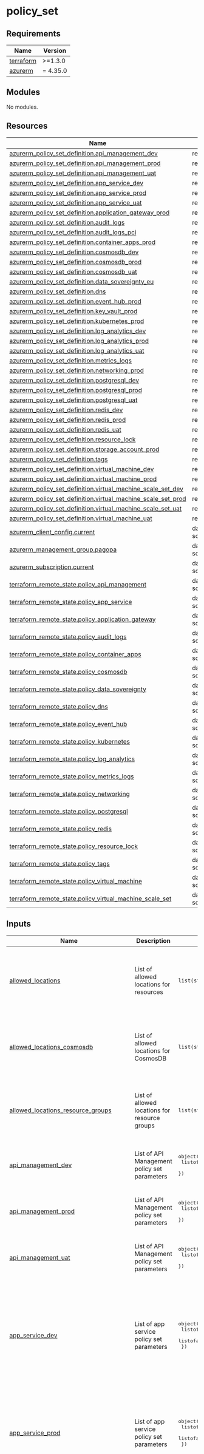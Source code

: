 # policy_set

<!-- markdownlint-disable -->
<!-- BEGIN_TF_DOCS -->
## Requirements

| Name | Version |
|------|---------|
| <a name="requirement_terraform"></a> [terraform](#requirement\_terraform) | >=1.3.0 |
| <a name="requirement_azurerm"></a> [azurerm](#requirement\_azurerm) | = 4.35.0 |

## Modules

No modules.

## Resources

| Name | Type |
|------|------|
| [azurerm_policy_set_definition.api_management_dev](https://registry.terraform.io/providers/hashicorp/azurerm/4.35.0/docs/resources/policy_set_definition) | resource |
| [azurerm_policy_set_definition.api_management_prod](https://registry.terraform.io/providers/hashicorp/azurerm/4.35.0/docs/resources/policy_set_definition) | resource |
| [azurerm_policy_set_definition.api_management_uat](https://registry.terraform.io/providers/hashicorp/azurerm/4.35.0/docs/resources/policy_set_definition) | resource |
| [azurerm_policy_set_definition.app_service_dev](https://registry.terraform.io/providers/hashicorp/azurerm/4.35.0/docs/resources/policy_set_definition) | resource |
| [azurerm_policy_set_definition.app_service_prod](https://registry.terraform.io/providers/hashicorp/azurerm/4.35.0/docs/resources/policy_set_definition) | resource |
| [azurerm_policy_set_definition.app_service_uat](https://registry.terraform.io/providers/hashicorp/azurerm/4.35.0/docs/resources/policy_set_definition) | resource |
| [azurerm_policy_set_definition.application_gateway_prod](https://registry.terraform.io/providers/hashicorp/azurerm/4.35.0/docs/resources/policy_set_definition) | resource |
| [azurerm_policy_set_definition.audit_logs](https://registry.terraform.io/providers/hashicorp/azurerm/4.35.0/docs/resources/policy_set_definition) | resource |
| [azurerm_policy_set_definition.audit_logs_pci](https://registry.terraform.io/providers/hashicorp/azurerm/4.35.0/docs/resources/policy_set_definition) | resource |
| [azurerm_policy_set_definition.container_apps_prod](https://registry.terraform.io/providers/hashicorp/azurerm/4.35.0/docs/resources/policy_set_definition) | resource |
| [azurerm_policy_set_definition.cosmosdb_dev](https://registry.terraform.io/providers/hashicorp/azurerm/4.35.0/docs/resources/policy_set_definition) | resource |
| [azurerm_policy_set_definition.cosmosdb_prod](https://registry.terraform.io/providers/hashicorp/azurerm/4.35.0/docs/resources/policy_set_definition) | resource |
| [azurerm_policy_set_definition.cosmosdb_uat](https://registry.terraform.io/providers/hashicorp/azurerm/4.35.0/docs/resources/policy_set_definition) | resource |
| [azurerm_policy_set_definition.data_sovereignty_eu](https://registry.terraform.io/providers/hashicorp/azurerm/4.35.0/docs/resources/policy_set_definition) | resource |
| [azurerm_policy_set_definition.dns](https://registry.terraform.io/providers/hashicorp/azurerm/4.35.0/docs/resources/policy_set_definition) | resource |
| [azurerm_policy_set_definition.event_hub_prod](https://registry.terraform.io/providers/hashicorp/azurerm/4.35.0/docs/resources/policy_set_definition) | resource |
| [azurerm_policy_set_definition.key_vault_prod](https://registry.terraform.io/providers/hashicorp/azurerm/4.35.0/docs/resources/policy_set_definition) | resource |
| [azurerm_policy_set_definition.kubernetes_prod](https://registry.terraform.io/providers/hashicorp/azurerm/4.35.0/docs/resources/policy_set_definition) | resource |
| [azurerm_policy_set_definition.log_analytics_dev](https://registry.terraform.io/providers/hashicorp/azurerm/4.35.0/docs/resources/policy_set_definition) | resource |
| [azurerm_policy_set_definition.log_analytics_prod](https://registry.terraform.io/providers/hashicorp/azurerm/4.35.0/docs/resources/policy_set_definition) | resource |
| [azurerm_policy_set_definition.log_analytics_uat](https://registry.terraform.io/providers/hashicorp/azurerm/4.35.0/docs/resources/policy_set_definition) | resource |
| [azurerm_policy_set_definition.metrics_logs](https://registry.terraform.io/providers/hashicorp/azurerm/4.35.0/docs/resources/policy_set_definition) | resource |
| [azurerm_policy_set_definition.networking_prod](https://registry.terraform.io/providers/hashicorp/azurerm/4.35.0/docs/resources/policy_set_definition) | resource |
| [azurerm_policy_set_definition.postgresql_dev](https://registry.terraform.io/providers/hashicorp/azurerm/4.35.0/docs/resources/policy_set_definition) | resource |
| [azurerm_policy_set_definition.postgresql_prod](https://registry.terraform.io/providers/hashicorp/azurerm/4.35.0/docs/resources/policy_set_definition) | resource |
| [azurerm_policy_set_definition.postgresql_uat](https://registry.terraform.io/providers/hashicorp/azurerm/4.35.0/docs/resources/policy_set_definition) | resource |
| [azurerm_policy_set_definition.redis_dev](https://registry.terraform.io/providers/hashicorp/azurerm/4.35.0/docs/resources/policy_set_definition) | resource |
| [azurerm_policy_set_definition.redis_prod](https://registry.terraform.io/providers/hashicorp/azurerm/4.35.0/docs/resources/policy_set_definition) | resource |
| [azurerm_policy_set_definition.redis_uat](https://registry.terraform.io/providers/hashicorp/azurerm/4.35.0/docs/resources/policy_set_definition) | resource |
| [azurerm_policy_set_definition.resource_lock](https://registry.terraform.io/providers/hashicorp/azurerm/4.35.0/docs/resources/policy_set_definition) | resource |
| [azurerm_policy_set_definition.storage_account_prod](https://registry.terraform.io/providers/hashicorp/azurerm/4.35.0/docs/resources/policy_set_definition) | resource |
| [azurerm_policy_set_definition.tags](https://registry.terraform.io/providers/hashicorp/azurerm/4.35.0/docs/resources/policy_set_definition) | resource |
| [azurerm_policy_set_definition.virtual_machine_dev](https://registry.terraform.io/providers/hashicorp/azurerm/4.35.0/docs/resources/policy_set_definition) | resource |
| [azurerm_policy_set_definition.virtual_machine_prod](https://registry.terraform.io/providers/hashicorp/azurerm/4.35.0/docs/resources/policy_set_definition) | resource |
| [azurerm_policy_set_definition.virtual_machine_scale_set_dev](https://registry.terraform.io/providers/hashicorp/azurerm/4.35.0/docs/resources/policy_set_definition) | resource |
| [azurerm_policy_set_definition.virtual_machine_scale_set_prod](https://registry.terraform.io/providers/hashicorp/azurerm/4.35.0/docs/resources/policy_set_definition) | resource |
| [azurerm_policy_set_definition.virtual_machine_scale_set_uat](https://registry.terraform.io/providers/hashicorp/azurerm/4.35.0/docs/resources/policy_set_definition) | resource |
| [azurerm_policy_set_definition.virtual_machine_uat](https://registry.terraform.io/providers/hashicorp/azurerm/4.35.0/docs/resources/policy_set_definition) | resource |
| [azurerm_client_config.current](https://registry.terraform.io/providers/hashicorp/azurerm/4.35.0/docs/data-sources/client_config) | data source |
| [azurerm_management_group.pagopa](https://registry.terraform.io/providers/hashicorp/azurerm/4.35.0/docs/data-sources/management_group) | data source |
| [azurerm_subscription.current](https://registry.terraform.io/providers/hashicorp/azurerm/4.35.0/docs/data-sources/subscription) | data source |
| [terraform_remote_state.policy_api_management](https://registry.terraform.io/providers/hashicorp/terraform/latest/docs/data-sources/remote_state) | data source |
| [terraform_remote_state.policy_app_service](https://registry.terraform.io/providers/hashicorp/terraform/latest/docs/data-sources/remote_state) | data source |
| [terraform_remote_state.policy_application_gateway](https://registry.terraform.io/providers/hashicorp/terraform/latest/docs/data-sources/remote_state) | data source |
| [terraform_remote_state.policy_audit_logs](https://registry.terraform.io/providers/hashicorp/terraform/latest/docs/data-sources/remote_state) | data source |
| [terraform_remote_state.policy_container_apps](https://registry.terraform.io/providers/hashicorp/terraform/latest/docs/data-sources/remote_state) | data source |
| [terraform_remote_state.policy_cosmosdb](https://registry.terraform.io/providers/hashicorp/terraform/latest/docs/data-sources/remote_state) | data source |
| [terraform_remote_state.policy_data_sovereignty](https://registry.terraform.io/providers/hashicorp/terraform/latest/docs/data-sources/remote_state) | data source |
| [terraform_remote_state.policy_dns](https://registry.terraform.io/providers/hashicorp/terraform/latest/docs/data-sources/remote_state) | data source |
| [terraform_remote_state.policy_event_hub](https://registry.terraform.io/providers/hashicorp/terraform/latest/docs/data-sources/remote_state) | data source |
| [terraform_remote_state.policy_kubernetes](https://registry.terraform.io/providers/hashicorp/terraform/latest/docs/data-sources/remote_state) | data source |
| [terraform_remote_state.policy_log_analytics](https://registry.terraform.io/providers/hashicorp/terraform/latest/docs/data-sources/remote_state) | data source |
| [terraform_remote_state.policy_metrics_logs](https://registry.terraform.io/providers/hashicorp/terraform/latest/docs/data-sources/remote_state) | data source |
| [terraform_remote_state.policy_networking](https://registry.terraform.io/providers/hashicorp/terraform/latest/docs/data-sources/remote_state) | data source |
| [terraform_remote_state.policy_postgresql](https://registry.terraform.io/providers/hashicorp/terraform/latest/docs/data-sources/remote_state) | data source |
| [terraform_remote_state.policy_redis](https://registry.terraform.io/providers/hashicorp/terraform/latest/docs/data-sources/remote_state) | data source |
| [terraform_remote_state.policy_resource_lock](https://registry.terraform.io/providers/hashicorp/terraform/latest/docs/data-sources/remote_state) | data source |
| [terraform_remote_state.policy_tags](https://registry.terraform.io/providers/hashicorp/terraform/latest/docs/data-sources/remote_state) | data source |
| [terraform_remote_state.policy_virtual_machine](https://registry.terraform.io/providers/hashicorp/terraform/latest/docs/data-sources/remote_state) | data source |
| [terraform_remote_state.policy_virtual_machine_scale_set](https://registry.terraform.io/providers/hashicorp/terraform/latest/docs/data-sources/remote_state) | data source |

## Inputs

| Name | Description | Type | Default | Required |
|------|-------------|------|---------|:--------:|
| <a name="input_allowed_locations"></a> [allowed\_locations](#input\_allowed\_locations) | List of allowed locations for resources | `list(string)` | <pre>[<br/>  "italynorth",<br/>  "northeurope",<br/>  "westeurope",<br/>  "spaincentral",<br/>  "germanywestcentral",<br/>  "global"<br/>]</pre> | no |
| <a name="input_allowed_locations_cosmosdb"></a> [allowed\_locations\_cosmosdb](#input\_allowed\_locations\_cosmosdb) | List of allowed locations for CosmosDB | `list(string)` | <pre>[<br/>  "italynorth",<br/>  "northeurope",<br/>  "westeurope",<br/>  "spaincentral",<br/>  "germanywestcentral"<br/>]</pre> | no |
| <a name="input_allowed_locations_resource_groups"></a> [allowed\_locations\_resource\_groups](#input\_allowed\_locations\_resource\_groups) | List of allowed locations for resource groups | `list(string)` | <pre>[<br/>  "italynorth",<br/>  "northeurope",<br/>  "westeurope",<br/>  "spaincentral",<br/>  "germanywestcentral"<br/>]</pre> | no |
| <a name="input_api_management_dev"></a> [api\_management\_dev](#input\_api\_management\_dev) | List of API Management policy set parameters | <pre>object({<br/>    listofallowedskusname = list(string)<br/>  })</pre> | <pre>{<br/>  "listofallowedskusname": [<br/>    "Developer"<br/>  ]<br/>}</pre> | no |
| <a name="input_api_management_prod"></a> [api\_management\_prod](#input\_api\_management\_prod) | List of API Management policy set parameters | <pre>object({<br/>    listofallowedskusname = list(string)<br/>  })</pre> | <pre>{<br/>  "listofallowedskusname": [<br/>    "Premium"<br/>  ]<br/>}</pre> | no |
| <a name="input_api_management_uat"></a> [api\_management\_uat](#input\_api\_management\_uat) | List of API Management policy set parameters | <pre>object({<br/>    listofallowedskusname = list(string)<br/>  })</pre> | <pre>{<br/>  "listofallowedskusname": [<br/>    "Developer"<br/>  ]<br/>}</pre> | no |
| <a name="input_app_service_dev"></a> [app\_service\_dev](#input\_app\_service\_dev) | List of app service policy set parameters | <pre>object({<br/>    listofallowedsku  = list(string)<br/>    listofallowedkind = list(string)<br/>  })</pre> | <pre>{<br/>  "listofallowedkind": [<br/>    "elastic",<br/>    "linux",<br/>    "functionapp"<br/>  ],<br/>  "listofallowedsku": [<br/>    "Y1",<br/>    "WS1",<br/>    "B1",<br/>    "B2",<br/>    "B3"<br/>  ]<br/>}</pre> | no |
| <a name="input_app_service_prod"></a> [app\_service\_prod](#input\_app\_service\_prod) | List of app service policy set parameters | <pre>object({<br/>    listofallowedsku  = list(string)<br/>    listofallowedkind = list(string)<br/>  })</pre> | <pre>{<br/>  "listofallowedkind": [<br/>    "elastic",<br/>    "linux"<br/>  ],<br/>  "listofallowedsku": [<br/>    "WS1",<br/>    "P0v3",<br/>    "P1v3"<br/>  ]<br/>}</pre> | no |
| <a name="input_app_service_uat"></a> [app\_service\_uat](#input\_app\_service\_uat) | List of app service policy set parameters | <pre>object({<br/>    listofallowedsku  = list(string)<br/>    listofallowedkind = list(string)<br/>  })</pre> | <pre>{<br/>  "listofallowedkind": [<br/>    "elastic",<br/>    "linux",<br/>    "functionapp"<br/>  ],<br/>  "listofallowedsku": [<br/>    "Y1",<br/>    "WS1",<br/>    "B1",<br/>    "B2",<br/>    "B3"<br/>  ]<br/>}</pre> | no |
| <a name="input_audit_logs_pci_storage_primary_region"></a> [audit\_logs\_pci\_storage\_primary\_region](#input\_audit\_logs\_pci\_storage\_primary\_region) | description | <pre>object({<br/>    storage_id = string,<br/>    location   = string,<br/>  })</pre> | <pre>{<br/>  "location": "westeurope",<br/>  "storage_id": "/subscriptions/0da48c97-355f-4050-a520-f11a18b8be90/resourceGroups/sec-p-sentinel/providers/Microsoft.Storage/storageAccounts/ppseclogs"<br/>}</pre> | no |
| <a name="input_audit_logs_pci_storage_secondary_region"></a> [audit\_logs\_pci\_storage\_secondary\_region](#input\_audit\_logs\_pci\_storage\_secondary\_region) | description | <pre>object({<br/>    storage_id = string,<br/>    location   = string,<br/>  })</pre> | <pre>{<br/>  "location": "northeurope",<br/>  "storage_id": "novalue"<br/>}</pre> | no |
| <a name="input_audit_logs_pci_workspace_id"></a> [audit\_logs\_pci\_workspace\_id](#input\_audit\_logs\_pci\_workspace\_id) | description | `string` | `"/subscriptions/0da48c97-355f-4050-a520-f11a18b8be90/resourcegroups/sec-p-sentinel/providers/microsoft.operationalinsights/workspaces/sec-p-law"` | no |
| <a name="input_audit_logs_storage_id_northeurope"></a> [audit\_logs\_storage\_id\_northeurope](#input\_audit\_logs\_storage\_id\_northeurope) | description | `string` | `"novalue"` | no |
| <a name="input_audit_logs_storage_id_westeurope"></a> [audit\_logs\_storage\_id\_westeurope](#input\_audit\_logs\_storage\_id\_westeurope) | description | `string` | `"/subscriptions/0da48c97-355f-4050-a520-f11a18b8be90/resourceGroups/sec-p-sentinel/providers/Microsoft.Storage/storageAccounts/ppseclogs"` | no |
| <a name="input_audit_logs_workspace_id"></a> [audit\_logs\_workspace\_id](#input\_audit\_logs\_workspace\_id) | description | `string` | `"/subscriptions/0da48c97-355f-4050-a520-f11a18b8be90/resourcegroups/sec-p-sentinel/providers/microsoft.operationalinsights/workspaces/sec-p-law"` | no |
| <a name="input_metrics_logs_pci_workspace_id"></a> [metrics\_logs\_pci\_workspace\_id](#input\_metrics\_logs\_pci\_workspace\_id) | description | `string` | `"/subscriptions/0da48c97-355f-4050-a520-f11a18b8be90/resourcegroups/sec-p-sentinel/providers/microsoft.operationalinsights/workspaces/sec-p-law"` | no |
| <a name="input_postgresql_dev"></a> [postgresql\_dev](#input\_postgresql\_dev) | List of PostgreSQL policy set parameters | <pre>object({<br/>    listofallowedskuname         = list(string)<br/>    listofallowedflexibleskuname = list(string)<br/>  })</pre> | <pre>{<br/>  "listofallowedflexibleskuname": [<br/>    "Standard_B1ms",<br/>    "Standard_B2s",<br/>    "Standard_B2ms"<br/>  ],<br/>  "listofallowedskuname": [<br/>    "B_Gen5_1",<br/>    "B_Gen5_2",<br/>    "GP_Gen5_2"<br/>  ]<br/>}</pre> | no |
| <a name="input_postgresql_prod"></a> [postgresql\_prod](#input\_postgresql\_prod) | List of PostgreSQL policy set parameters | <pre>object({<br/>    listofallowedflexibleskuname = list(string)<br/>    listofallowedskuname         = list(string)<br/>  })</pre> | <pre>{<br/>  "listofallowedflexibleskuname": [<br/>    "Standard_D2ds_v4",<br/>    "Standard_D4ds_v4",<br/>    "Standard_D8ds_v4",<br/>    "Standard_D2ds_v5",<br/>    "Standard_D4ds_v5",<br/>    "Standard_D8ds_v5"<br/>  ],<br/>  "listofallowedskuname": [<br/>    "GP_Gen5_2",<br/>    "GP_Gen5_4",<br/>    "GP_Gen5_8"<br/>  ]<br/>}</pre> | no |
| <a name="input_postgresql_uat"></a> [postgresql\_uat](#input\_postgresql\_uat) | List of PostgreSQL policy set parameters | <pre>object({<br/>    listofallowedskuname         = list(string)<br/>    listofallowedflexibleskuname = list(string)<br/>  })</pre> | <pre>{<br/>  "listofallowedflexibleskuname": [<br/>    "Standard_B1ms",<br/>    "Standard_B2s",<br/>    "Standard_B2ms"<br/>  ],<br/>  "listofallowedskuname": [<br/>    "GP_Gen5_2"<br/>  ]<br/>}</pre> | no |
| <a name="input_redis_dev"></a> [redis\_dev](#input\_redis\_dev) | List of redis policy set parameters | <pre>object({<br/>    listofallowedskuname     = list(string)<br/>    listofallowedskucapacity = list(string)<br/>  })</pre> | <pre>{<br/>  "listofallowedskucapacity": [<br/>    "0",<br/>    "1"<br/>  ],<br/>  "listofallowedskuname": [<br/>    "Basic"<br/>  ]<br/>}</pre> | no |
| <a name="input_redis_prod"></a> [redis\_prod](#input\_redis\_prod) | List of redis policy set parameters | <pre>object({<br/>    listofallowedskuname     = list(string)<br/>    listofallowedskucapacity = list(string)<br/>  })</pre> | <pre>{<br/>  "listofallowedskucapacity": [<br/>    "0",<br/>    "1",<br/>    "2"<br/>  ],<br/>  "listofallowedskuname": [<br/>    "Standard",<br/>    "Premium"<br/>  ]<br/>}</pre> | no |
| <a name="input_redis_uat"></a> [redis\_uat](#input\_redis\_uat) | List of redis policy set parameters | <pre>object({<br/>    listofallowedskuname     = list(string)<br/>    listofallowedskucapacity = list(string)<br/>  })</pre> | <pre>{<br/>  "listofallowedskucapacity": [<br/>    "0",<br/>    "1"<br/>  ],<br/>  "listofallowedskuname": [<br/>    "Basic"<br/>  ]<br/>}</pre> | no |
| <a name="input_subscription_id"></a> [subscription\_id](#input\_subscription\_id) | The Azure subscription ID to use | `string` | n/a | yes |
| <a name="input_virtual_machine_dev"></a> [virtual\_machine\_dev](#input\_virtual\_machine\_dev) | List of Virtual Machine policy set parameters | <pre>object({<br/>    listofallowedskuname = list(string)<br/>  })</pre> | <pre>{<br/>  "listofallowedskuname": [<br/>    "Standard_B2ms",<br/>    "Standard_B4ms",<br/>    "Standard_B8ms"<br/>  ]<br/>}</pre> | no |
| <a name="input_virtual_machine_prod"></a> [virtual\_machine\_prod](#input\_virtual\_machine\_prod) | List of Virtual Machine policy set parameters | <pre>object({<br/>    listofallowedskuname = list(string)<br/>  })</pre> | <pre>{<br/>  "listofallowedskuname": [<br/>    "Standard_D2ds_v5",<br/>    "Standard_D4ds_v5",<br/>    "Standard_D8ds_v5"<br/>  ]<br/>}</pre> | no |
| <a name="input_virtual_machine_scale_set_dev"></a> [virtual\_machine\_scale\_set\_dev](#input\_virtual\_machine\_scale\_set\_dev) | List of Virtual Machine policy set parameters | <pre>object({<br/>    listofallowedskuname = list(string)<br/>  })</pre> | <pre>{<br/>  "listofallowedskuname": [<br/>    "Standard_B2ms",<br/>    "Standard_B4ms",<br/>    "Standard_B8ms"<br/>  ]<br/>}</pre> | no |
| <a name="input_virtual_machine_scale_set_prod"></a> [virtual\_machine\_scale\_set\_prod](#input\_virtual\_machine\_scale\_set\_prod) | List of Virtual Machine policy set parameters | <pre>object({<br/>    listofallowedskuname = list(string)<br/>  })</pre> | <pre>{<br/>  "listofallowedskuname": [<br/>    "Standard_B2ms",<br/>    "Standard_B4ms",<br/>    "Standard_B8ms"<br/>  ]<br/>}</pre> | no |
| <a name="input_virtual_machine_scale_set_uat"></a> [virtual\_machine\_scale\_set\_uat](#input\_virtual\_machine\_scale\_set\_uat) | List of Virtual Machine policy set parameters | <pre>object({<br/>    listofallowedskuname = list(string)<br/>  })</pre> | <pre>{<br/>  "listofallowedskuname": [<br/>    "Standard_B2ms",<br/>    "Standard_B4ms",<br/>    "Standard_B8ms"<br/>  ]<br/>}</pre> | no |
| <a name="input_virtual_machine_uat"></a> [virtual\_machine\_uat](#input\_virtual\_machine\_uat) | List of Virtual Machine policy set parameters | <pre>object({<br/>    listofallowedskuname = list(string)<br/>  })</pre> | <pre>{<br/>  "listofallowedskuname": [<br/>    "Standard_B2ms",<br/>    "Standard_B4ms",<br/>    "Standard_B8ms"<br/>  ]<br/>}</pre> | no |

## Outputs

| Name | Description |
|------|-------------|
| <a name="output_api_management_dev_id"></a> [api\_management\_dev\_id](#output\_api\_management\_dev\_id) | n/a |
| <a name="output_api_management_prod_id"></a> [api\_management\_prod\_id](#output\_api\_management\_prod\_id) | n/a |
| <a name="output_api_management_uat_id"></a> [api\_management\_uat\_id](#output\_api\_management\_uat\_id) | n/a |
| <a name="output_app_service_dev_id"></a> [app\_service\_dev\_id](#output\_app\_service\_dev\_id) | n/a |
| <a name="output_app_service_prod_id"></a> [app\_service\_prod\_id](#output\_app\_service\_prod\_id) | n/a |
| <a name="output_app_service_uat_id"></a> [app\_service\_uat\_id](#output\_app\_service\_uat\_id) | n/a |
| <a name="output_application_gateway_prod_id"></a> [application\_gateway\_prod\_id](#output\_application\_gateway\_prod\_id) | n/a |
| <a name="output_audit_logs_id"></a> [audit\_logs\_id](#output\_audit\_logs\_id) | n/a |
| <a name="output_audit_logs_pci_id"></a> [audit\_logs\_pci\_id](#output\_audit\_logs\_pci\_id) | n/a |
| <a name="output_audit_logs_pci_storage_primary_region"></a> [audit\_logs\_pci\_storage\_primary\_region](#output\_audit\_logs\_pci\_storage\_primary\_region) | n/a |
| <a name="output_audit_logs_pci_storage_secondary_region"></a> [audit\_logs\_pci\_storage\_secondary\_region](#output\_audit\_logs\_pci\_storage\_secondary\_region) | n/a |
| <a name="output_audit_logs_pci_workspace_id"></a> [audit\_logs\_pci\_workspace\_id](#output\_audit\_logs\_pci\_workspace\_id) | n/a |
| <a name="output_audit_logs_storage_id_northeurope"></a> [audit\_logs\_storage\_id\_northeurope](#output\_audit\_logs\_storage\_id\_northeurope) | n/a |
| <a name="output_audit_logs_storage_id_westeurope"></a> [audit\_logs\_storage\_id\_westeurope](#output\_audit\_logs\_storage\_id\_westeurope) | n/a |
| <a name="output_audit_logs_workspace_id"></a> [audit\_logs\_workspace\_id](#output\_audit\_logs\_workspace\_id) | n/a |
| <a name="output_container_apps_prod_id"></a> [container\_apps\_prod\_id](#output\_container\_apps\_prod\_id) | n/a |
| <a name="output_cosmosdb_dev_id"></a> [cosmosdb\_dev\_id](#output\_cosmosdb\_dev\_id) | n/a |
| <a name="output_cosmosdb_prod_id"></a> [cosmosdb\_prod\_id](#output\_cosmosdb\_prod\_id) | n/a |
| <a name="output_cosmosdb_uat_id"></a> [cosmosdb\_uat\_id](#output\_cosmosdb\_uat\_id) | n/a |
| <a name="output_data_sovereignty_eu_id"></a> [data\_sovereignty\_eu\_id](#output\_data\_sovereignty\_eu\_id) | n/a |
| <a name="output_dns_id"></a> [dns\_id](#output\_dns\_id) | n/a |
| <a name="output_event_hub_prod_id"></a> [event\_hub\_prod\_id](#output\_event\_hub\_prod\_id) | n/a |
| <a name="output_key_vault_prod_id"></a> [key\_vault\_prod\_id](#output\_key\_vault\_prod\_id) | n/a |
| <a name="output_kubernetes_prod_id"></a> [kubernetes\_prod\_id](#output\_kubernetes\_prod\_id) | n/a |
| <a name="output_log_analytics_dev_id"></a> [log\_analytics\_dev\_id](#output\_log\_analytics\_dev\_id) | n/a |
| <a name="output_log_analytics_prod_id"></a> [log\_analytics\_prod\_id](#output\_log\_analytics\_prod\_id) | n/a |
| <a name="output_log_analytics_uat_id"></a> [log\_analytics\_uat\_id](#output\_log\_analytics\_uat\_id) | n/a |
| <a name="output_metrics_logs_id"></a> [metrics\_logs\_id](#output\_metrics\_logs\_id) | n/a |
| <a name="output_networking_prod_id"></a> [networking\_prod\_id](#output\_networking\_prod\_id) | n/a |
| <a name="output_postgresql_dev_id"></a> [postgresql\_dev\_id](#output\_postgresql\_dev\_id) | n/a |
| <a name="output_postgresql_prod_id"></a> [postgresql\_prod\_id](#output\_postgresql\_prod\_id) | n/a |
| <a name="output_postgresql_uat_id"></a> [postgresql\_uat\_id](#output\_postgresql\_uat\_id) | n/a |
| <a name="output_redis_dev_id"></a> [redis\_dev\_id](#output\_redis\_dev\_id) | n/a |
| <a name="output_redis_prod_id"></a> [redis\_prod\_id](#output\_redis\_prod\_id) | n/a |
| <a name="output_redis_uat_id"></a> [redis\_uat\_id](#output\_redis\_uat\_id) | n/a |
| <a name="output_resource_lock_id"></a> [resource\_lock\_id](#output\_resource\_lock\_id) | n/a |
| <a name="output_storage_account_prod_id"></a> [storage\_account\_prod\_id](#output\_storage\_account\_prod\_id) | n/a |
| <a name="output_tags_id"></a> [tags\_id](#output\_tags\_id) | n/a |
| <a name="output_virtual_machine_dev_id"></a> [virtual\_machine\_dev\_id](#output\_virtual\_machine\_dev\_id) | n/a |
| <a name="output_virtual_machine_prod_id"></a> [virtual\_machine\_prod\_id](#output\_virtual\_machine\_prod\_id) | n/a |
| <a name="output_virtual_machine_scale_set_dev_id"></a> [virtual\_machine\_scale\_set\_dev\_id](#output\_virtual\_machine\_scale\_set\_dev\_id) | n/a |
| <a name="output_virtual_machine_scale_set_prod_id"></a> [virtual\_machine\_scale\_set\_prod\_id](#output\_virtual\_machine\_scale\_set\_prod\_id) | n/a |
| <a name="output_virtual_machine_scale_set_uat_id"></a> [virtual\_machine\_scale\_set\_uat\_id](#output\_virtual\_machine\_scale\_set\_uat\_id) | n/a |
| <a name="output_virtual_machine_uat_id"></a> [virtual\_machine\_uat\_id](#output\_virtual\_machine\_uat\_id) | n/a |
<!-- END_TF_DOCS -->
